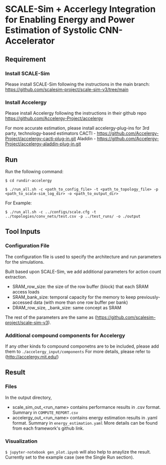# SCALE-Sim + Accerlegy Integration for Enabling Energy and Power Estimation of Systolic CNN-Accelerator

## Requirement

### Install SCALE-Sim

Please install SCALE-Sim following the instructions in the main branch: https://github.com/scalesim-project/scale-sim-v3/tree/main 

### Install Accelergy

Please install Accelergy following the instructions in their github repo
https://github.com/Accelergy-Project/accelergy 

For more accurate estimation, please install accelergy-plug-ins for 3rd party, technology-based estimators
CACTI - https://github.com/Accelergy-Project/accelergy-cacti-plug-in.git 
Aladdin - https://github.com/Accelergy-Project/accelergy-aladdin-plug-in.git

## Run

Run the following command:

```$ cd rundir-accelergy ```

```$ ./run_all.sh -c <path_to_config_file> -t <path_to_topology_file> -p <path_to_scale-sim_log_dir> -o <path_to_output_dir> ```

For Example: 

```$ ./run_all.sh -c ../configs/scale.cfg -t ../topologies/conv_nets/test.csv -p ../test_runs/ -o ./output ```

## Tool Inputs
### Configuration File
The configuration file is used to specify the architecture and run parameters for the simulations. 

Built based upon SCALE-Sim, we add additional parameters for action count extraction.
* SRAM_row_size: the size of the row buffer (block) that each SRAM access loads
* SRAM_bank_size: temporal capacity for the memory to keep previously-accessed data (with more than one row buffer per bank)
* DRAM_row_size, _bank_size: same concept as SRAM

The rest of the parameters are the same as (https://github.com/scalesim-project/scale-sim-v3).


### Additional compound components for Accelergy
If any other kinds fo compound componetns are to be included, please add them to ```./accelergy_input/components```
For more details, please refer to (http://accelergy.mit.edu/)

## Result
### Files
In the output directory,
* scale_sim_out_<run_name> contains performance results in .csv format. Summary in ```COMPUTE_REPORT.csv```
* accelergy_out_<run_name> contains energy estimation results in .yaml format. Summary in  ```energy_estimation.yaml```
More details can be found from each framework's github link.

### Visualization
```$ jupyter-notebook gen_plot.ipynb``` 
will also help to anaylize the result. Currently set to the example case (see the Single Run section).

